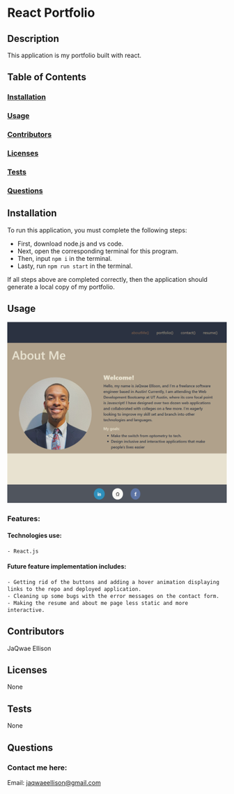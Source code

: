 # React Portfolio

## Description
This application is my portfolio built with react.

## Table of Contents
### [Installation](#installation)
### [Usage](#usage)
### [Contributors](#contributors)
### [Licenses](#licenses)
### [Tests](#tests)
### [Questions](#questions)

## Installation
To run this application, you must complete the following steps:
  - First, download node.js and vs code.
  - Next, open the corresponding terminal for this program.
  - Then, input  ```npm i```  in the terminal.
  - Lasty, run ```npm run start``` in the terminal.
  
  If all steps above are completed correctly, then the application should generate a local copy of my portfolio.

## Usage

![portfolio screenshot of about me page](./images/react-portfolio-screenshot.png)
### Features:

#### Technologies use:
    - React.js
	
#### Future feature implementation includes:

	- Getting rid of the buttons and adding a hover animation displaying links to the repo and deployed application.
	- Cleaning up some bugs with the error messages on the contact form.
	- Making the resume and about me page less static and more interactive.


## Contributors
JaQwae Ellison

## Licenses
None

## Tests
None 

## Questions
### Contact me here:
Email: jaqwaeellison@gmail.com
